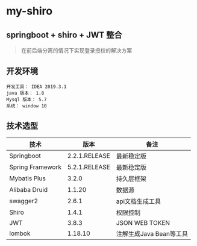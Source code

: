 # my-shiro

## springboot + shiro + JWT 整合
> 在前后端分离的情况下实现登录授权的解决方案

## 开发环境

```shell
开发工具： IDEA 2019.3.1
java 版本： 1.8
Mysql 版本： 5.7
系统： window 10
```

## 技术选型

| 技术  | 版本 | 备注 |
| --- | --- | --- |
| Springboot | 2.2.1.RELEASE | 最新稳定版 |
| Spring Framework | 5.2.1.RELEASE | 最新稳定版 |
| Mybatis Plus | 3.2.0 | 持久层框架 |
| Alibaba Druid | 1.1.20 | 数据源 |
| swagger2 | 2.6.1 | api文档生成工具 |
| Shiro | 1.4.1 | 权限控制 |
| JWT | 3.8.3 | JSON WEB TOKEN |
| lombok | 1.18.10 | 注解生成Java Bean等工具 |


